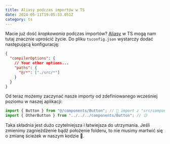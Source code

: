 ```yaml
---
title: Aliasy podczas importów w TS
date: 2024-05-11T19:05:33.051Z
category: ts
---
```


Macie już dość *kropkowania* podczas importów? [Aliasy](https://www.typescriptlang.org/tsconfig#paths) w TS mogą nam tutaj znacznie uprościć życie. Do pliku `tsconfig.json` wystarczy dodać następującą konfigurację:

```json
{
  "compilerOptions": {
    // Your other options...
    "paths": {
      "@/*": ["./src/*"]
    }
  }
}
```

Od teraz możemy zaczynać nasze importy od zdefiniowanego wcześniej poziomu w naszej aplikacji:

```ts
import { Button } from "@/components/Button"; // 🤩 import z "src/components/Button"
import { OtherButton } from "../../../components/Button"; // 😥
```

Taka składnia jest dużo czytelniejsza i łatwiejsza do utrzymania. Jeśli zmienimy zagnieżdżenie bądź położenie folderu, to nie musimy martwić się o zmianę ścieżek w naszym kodzie 💪.
